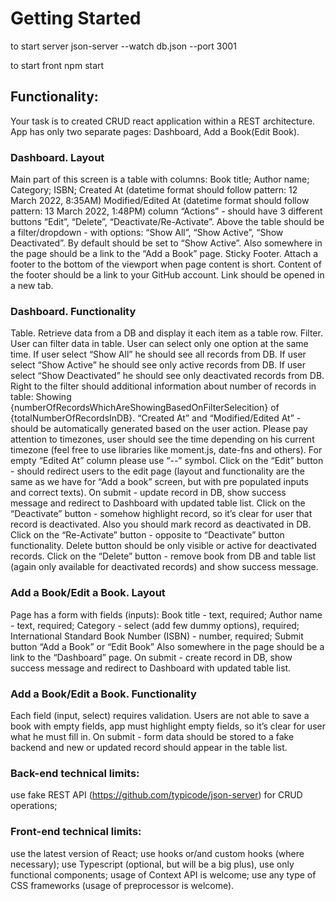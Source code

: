 # Getting Started

to start server
json-server --watch db.json --port 3001

to start front
npm start

## Functionality:

Your task is to created CRUD react application within a REST architecture. App has only two separate pages: Dashboard, Add a Book(Edit Book).

### Dashboard. Layout
Main part of this screen is a table with columns:
Book title;
Author name;
Category;
ISBN;
Created At (datetime format should follow pattern: 12 March 2022, 8:35AM)
Modified/Edited At (datetime format should follow pattern: 13 March 2022, 1:48PM)
column “Actions” -  should have 3 different buttons “Edit”, “Delete”, “Deactivate/Re-Activate”.
	Above the table should be a filter/dropdown - with options: “Show All”, “Show Active”, “Show Deactivated”. By default should be set to “Show Active”. 
	Also somewhere in the page should be a link to the “Add a Book” page.
	Sticky Footer. Attach a footer to the bottom of the viewport when page content is short. Content of the footer should be a link to your GitHub account. Link should be opened in a new tab.

### Dashboard. Functionality
Table. Retrieve data from a DB and display it each item as a table row.
Filter. User can filter data in table. User can select only one option at the same time. If user select “Show All” he should see all records from DB.  If user select “Show Active” he should see only active records from DB. If user select “Show Deactivated” he should see only deactivated records from DB. Right to the filter should additional information about number of records in table: Showing {numberOfRecordsWhichAreShowingBasedOnFilterSelecition} of {totalNumberOfRecordsInDB}.
“Created At” and “Modified/Edited At” - should be automatically generated based on the user action. Please pay attention to timezones, user should see the time depending on his current timezone (feel free to use libraries like moment.js, date-fns and others). For empty “Edited At” column please use “--” symbol.
Click on the “Edit” button - should redirect users to the edit page (layout and functionality are the same as we have for “Add a book” screen, but with pre populated inputs and correct texts). On submit  - update record in DB, show success message and redirect to Dashboard with updated table list.
Click on the “Deactivate” button - somehow highlight record, so it’s clear for user that record is deactivated. Also you should mark record as deactivated in DB.
Click on the “Re-Activate” button - opposite to “Deactivate” button functionality.
Delete button should be only visible or active for deactivated records. Click on the “Delete” button - remove book from DB and table list (again only available for deactivated records) and show success message.

### Add a Book/Edit a Book. Layout
Page has a form with fields (inputs):
Book title - text, required;
Author name - text, required;
Category - select (add few dummy options), required;
International Standard Book Number (ISBN) - number, required;
Submit button “Add a Book” or “Edit Book”
Also somewhere in the page should be a link to the “Dashboard” page. On submit  - create record in DB, show success message and redirect to Dashboard with updated table list.

### Add a Book/Edit a Book. Functionality
Each field (input, select) requires validation. Users are not able to save a book with empty fields, app must highlight empty fields, so it’s clear for user what he must fill in. On submit - form data should be stored to a fake backend and new or updated record should appear in the table list.

### Back-end technical limits:
use fake REST API (https://github.com/typicode/json-server) for CRUD operations;

### Front-end technical limits:
use the latest version of React;
use hooks or/and custom hooks (where necessary);
use Typescript (optional, but will be a big plus), use only functional components;
usage of Context API is welcome;
use any type of CSS frameworks (usage of preprocessor is welcome).
